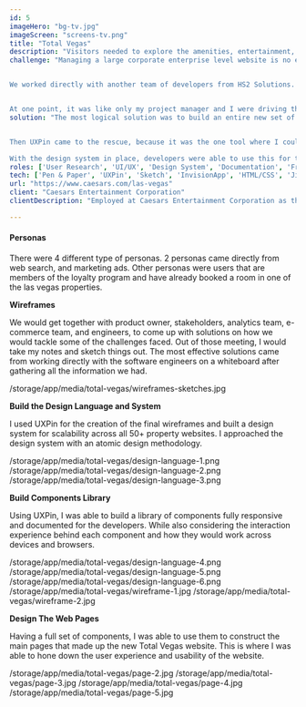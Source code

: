 ```yaml
---
id: 5
imageHero: "bg-tv.jpg"
imageScreen: "screens-tv.png"
title: "Total Vegas"
description: "Visitors needed to explore the amenities, entertainment, nightlife, restaurants, and hotels that Caesars Entertainment has to offer, and I was tasked on designing this new online experience for the ultimate Vegas vacation."
challenge: "Managing a large corporate enterprise level website is no easy task. I worked on a team of 9 web developers. The challenge was not on creating the experience but to create a new website with new user interface within a legacy enterprise level cms. While considering the platform, I had to be extremely careful and considerate of our limitations without affecting other integrated sites within the system.


We worked directly with another team of developers from HS2 Solutions. I had to deliver final designs while the developers were moving at fast pace. While also having designs ready for business executives to approve and give feedback.


At one point, it was like only my project manager and I were driving the direction of this massive project and had to respond to not only our internal departments but also the third party vendors and developers outside the company, yep that was a true challenge."
solution: "The most logical solution was to build an entire new set of components and a scalable design system that allows for flexibility for any kind of content. Using pre-existing patterns, all that I had to do is optimize and clean things up from a design perspective, which in return also reduced the amount of new code needed to be created within our css stylesheets.


Then UXPin came to the rescue, because it was the one tool where I could design, document, and have a living styleguide for this large project.

With the design system in place, developers were able to use this for the development of each individual component for this new website."
roles: ['User Research', 'UI/UX', 'Design System', 'Documentation', 'Front-End Devlopment']
tech: ['Pen & Paper', 'UXPin', 'Sketch', 'InvisionApp', 'HTML/CSS', 'Jira', 'Github']
url: "https://www.caesars.com/las-vegas"
client: "Caesars Entertainment Corporation"
clientDescription: "Employed at Caesars Entertainment Corporation as the UX Developer."

---
```

#### Personas

There were 4 different type of personas. 2 personas came directly from web search, and marketing ads. Other personas were users that are members of the loyalty program and have already booked a room in one of the las vegas properties.


**Wireframes**

We would get together with product owner, stakeholders, analytics team, e-commerce team, and engineers, to come up with solutions on how we would tackle some of the challenges faced. Out of those meeting, I would take my notes and sketch things out. The most effective solutions came from working directly with the software engineers on a whiteboard after gathering all the information we had.

/storage/app/media/total-vegas/wireframes-sketches.jpg


**Build the Design Language and System**

I used UXPin for the creation of the final wireframes and built a design system for scalability across all 50+ property websites. I approached the design system with an atomic design methodology.

/storage/app/media/total-vegas/design-language-1.png
/storage/app/media/total-vegas/design-language-2.png
/storage/app/media/total-vegas/design-language-3.png


**Build Components Library**

Using UXPin, I was able to build a library of components fully responsive and documented for the developers. While also considering the interaction experience behind each component and how they would work across devices and browsers.

/storage/app/media/total-vegas/design-language-4.png
/storage/app/media/total-vegas/design-language-5.png
/storage/app/media/total-vegas/design-language-6.png
/storage/app/media/total-vegas/wireframe-1.jpg
/storage/app/media/total-vegas/wireframe-2.jpg


**Design The Web Pages**

Having a full set of components, I was able to use them to construct the main pages that made up the new Total Vegas website. This is where I was able to hone down the user experience and usability of the website.

/storage/app/media/total-vegas/page-2.jpg
/storage/app/media/total-vegas/page-3.jpg
/storage/app/media/total-vegas/page-4.jpg
/storage/app/media/total-vegas/page-5.jpg